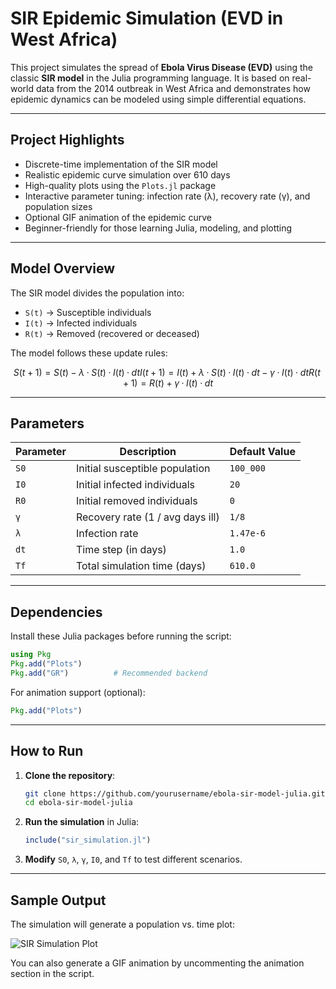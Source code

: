 # SIR Epidemic Simulation (EVD in West Africa)

This project simulates the spread of **Ebola Virus Disease (EVD)** using the classic **SIR model** in the Julia programming language. It is based on real-world data from the 2014 outbreak in West Africa and demonstrates how epidemic dynamics can be modeled using simple differential equations.

---

## Project Highlights

- Discrete-time implementation of the SIR model  
- Realistic epidemic curve simulation over 610 days  
- High-quality plots using the `Plots.jl` package  
- Interactive parameter tuning: infection rate (λ), recovery rate (γ), and population sizes  
- Optional GIF animation of the epidemic curve  
- Beginner-friendly for those learning Julia, modeling, and plotting

---

## Model Overview

The SIR model divides the population into:

- `S(t)` → Susceptible individuals  
- `I(t)` → Infected individuals  
- `R(t)` → Removed (recovered or deceased)

The model follows these update rules:

```math
S(t+1) = S(t) - λ·S(t)·I(t)·dt  
I(t+1) = I(t) + λ·S(t)·I(t)·dt - γ·I(t)·dt  
R(t+1) = R(t) + γ·I(t)·dt
````

---

## Parameters

| Parameter | Description                      | Default Value |
| --------- | -------------------------------- | ------------- |
| `S0`      | Initial susceptible population   | `100_000`     |
| `I0`      | Initial infected individuals     | `20`          |
| `R0`      | Initial removed individuals      | `0`           |
| `γ`       | Recovery rate (1 / avg days ill) | `1/8`         |
| `λ`       | Infection rate                   | `1.47e-6`     |
| `dt`      | Time step (in days)              | `1.0`         |
| `Tf`      | Total simulation time (days)     | `610.0`       |

---

## Dependencies

Install these Julia packages before running the script:

```julia
using Pkg
Pkg.add("Plots")
Pkg.add("GR")          # Recommended backend
```

For animation support (optional):

```julia
Pkg.add("Plots")
```

---

## How to Run

1. **Clone the repository**:

   ```bash
   git clone https://github.com/yourusername/ebola-sir-model-julia.git
   cd ebola-sir-model-julia
   ```

2. **Run the simulation** in Julia:

   ```julia
   include("sir_simulation.jl")
   ```

3. **Modify** `S0`, `λ`, `γ`, `I0`, and `Tf` to test different scenarios.

---

## Sample Output

The simulation will generate a population vs. time plot:

![SIR Simulation Plot](./sir_plot.png)

You can also generate a GIF animation by uncommenting the animation section in the script.

